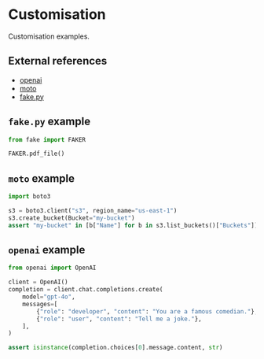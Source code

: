 # Customisation

Customisation examples.

## External references

- [openai](https://github.com/openai/openai-python)
- [moto](https://docs.getmoto.org)
- [fake.py](https://github.com/barseghyanartur/fake.py)

## `fake.py` example

<!-- pytestmark: fakepy -->
```python name=test_create_pdf_file
from fake import FAKER

FAKER.pdf_file()
```

## `moto` example

<!-- pytestmark: aws -->
```python name=test_create_bucket
import boto3

s3 = boto3.client("s3", region_name="us-east-1")
s3.create_bucket(Bucket="my-bucket")
assert "my-bucket" in [b["Name"] for b in s3.list_buckets()["Buckets"]]
```

## `openai` example

<!-- pytestmark: xfail -->
<!-- pytestmark: openai -->
```python name=test_tell_me_a_joke
from openai import OpenAI

client = OpenAI()
completion = client.chat.completions.create(
    model="gpt-4o",
    messages=[
        {"role": "developer", "content": "You are a famous comedian."},
        {"role": "user", "content": "Tell me a joke."},
    ],
)

assert isinstance(completion.choices[0].message.content, str)
```
